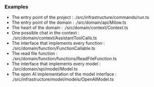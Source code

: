### Examples

- The entry point of the project : ./src/infrastructure/commands/run.ts
- The entry point of the domain : ./src/domain/api/Milow.ts
- The heart of the domain : ./src/domain/context/Context.ts 
- One possible chat in the context : ./src/domain/context/AssistantToolCalls.ts
- The interface that implements every function : ./src/domain/function/FunctionCallable.ts
- The read file function : ./src/domain/function/functions/ReadFileFunction.ts
- The interface that implements every model : ./src/domain/spi/model/Model.ts
- The open AI implementation of the model interface : ./src/infrastructure/model/models/OpenAIModel.ts
